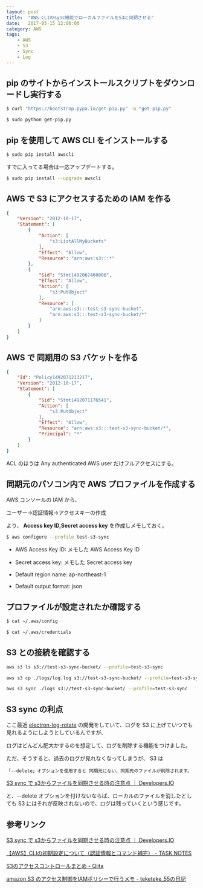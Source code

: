 ```yaml
---
layout: post
title:  "AWS-CLIのsync機能でローカルファイルをS3に同期させる"
date:   2017-05-15 12:00:00
category: AWS
tags:
    - AWS
    - S3
    - Sync
    - Log
---
```


## pip のサイトからインストールスクリプトをダウンロードし実行する

```bash
$ curl "https://bootstrap.pypa.io/get-pip.py" -o "get-pip.py"

$ sudo python get-pip.py
```


## pip を使用して AWS CLI をインストールする

```bash
$ sudo pip install awscli
```

すでに入ってる場合は一応アップデートする。

```bash
$ sudo pip install --upgrade awscli
```


## AWS で S3 にアクセスするための IAM を作る

```json
{
    "Version": "2012-10-17",
    "Statement": [
        {
            "Action": [
                "s3:ListAllMyBuckets"
            ],
            "Effect": "Allow",
            "Resource": "arn:aws:s3:::*"
        },
        {
            "Sid": "Stmt1492067460000",
            "Effect": "Allow",
            "Action": [
                "s3:PutObject"
            ],
            "Resource": [
                "arn:aws:s3:::test-s3-sync-bucket",
                "arn:aws:s3:::test-s3-sync-bucket/*"
            ]
        }
    ]
}
```


## AWS で 同期用の S3 バケットを作る

```json
{
    "Id": "Policy1492071213217",
    "Version": "2012-10-17",
    "Statement": [
        {
            "Sid": "Stmt1492071176541",
            "Action": [
                "s3:PutObject"
            ],
            "Effect": "Allow",
            "Resource": "arn:aws:s3:::test-s3-sync-bucket/*",
            "Principal": "*"
        }
    ]
}
```

ACL のほうは Any authenticated AWS user だけフルアクセスにする。


## 同期元のパソコン内で AWS プロファイルを作成する

AWS コンソールの IAM から、

ユーザー→認証情報→アクセスキーの作成

より、 **Access key ID,Secret access key** を作成しメモしておく。

```bash
$ aws configure --profile test-s3-sync
```

- AWS Access Key ID: メモした AWS Access Key ID

- Secret access key: メモした Secret access key

- Default region name: ap-northeast-1

- Default output format: json


## プロファイルが設定されたか確認する

```bash
$ cat ~/.aws/config

$ cat ~/.aws/credentials
```


## S3 との接続を確認する

```bash
aws s3 ls s3://test-s3-sync-bucket/ --profile=test-s3-sync
```

```bash
aws s3 cp ./logs/log.log s3://test-s3-sync-bucket/ --profile=test-s3-sync
```

```bash
aws s3 sync ./logs s3://test-s3-sync-bucket/ --profile=test-s3-sync
```


## S3 sync の利点

ここ最近 [electron-log-rotate](https://www.npmjs.com/package/electron-log-rotate) の開発をしていて、ログを S3 に上げていつでも見れるようにしようとしているんですが、

ログはどんどん肥大かするのを想定して、ログを削除する機能をつけました。

ただ、そうすると、過去のログが見れなくなってしまうが、 S3 は

    「--delete」オプションを使用すると 同期元にない、同期先のファイルが削除されます。

[S3 sync で s3からファイルを同期させる時の注意点 ｜ Developers.IO](http://dev.classmethod.jp/cloud/aws/s3-sync-exact-timestamps/)

と、--delete オプションを付けないならば、ローカルのファイルを消したとしても S3 にはそれが反映されないので、ログは残っていくという感じです。

## 参考リンク

[S3 sync で s3からファイルを同期させる時の注意点 ｜ Developers.IO](http://dev.classmethod.jp/cloud/aws/s3-sync-exact-timestamps/)

[【AWS】CLIの初期設定について（認証情報とコマンド補完） - TASK NOTES](http://www.task-notes.com/entry/20141026/1414322858)

[S3のアクセスコントロールまとめ - Qiita](http://qiita.com/ryo0301/items/791c0a666feeea0a704c)

[amazon S3 のアクセス制御をIAMポリシーで行うメモ - teketeke_55の日記](http://teketeke55.hatenablog.com/entry/2012/12/11/151743)
